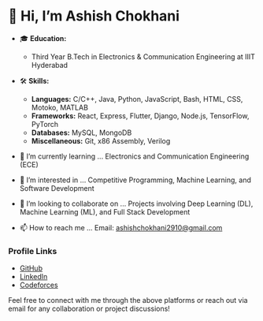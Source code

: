 # 👋 Hi, I’m Ashish Chokhani

- 🎓 **Education:** 
  - Third Year B.Tech in Electronics & Communication Engineering at IIIT Hyderabad

- 🛠️ **Skills:**
  - **Languages:** C/C++, Java, Python, JavaScript, Bash, HTML, CSS, Motoko, MATLAB
  - **Frameworks:** React, Express, Flutter, Django, Node.js, TensorFlow, PyTorch
  - **Databases:** MySQL, MongoDB
  - **Miscellaneous:** Git, x86 Assembly, Verilog

- 🌱 I’m currently learning ... Electronics and Communication Engineering (ECE)
- 👀 I’m interested in ... Competitive Programming, Machine Learning, and Software Development
- 💞️ I’m looking to collaborate on ... Projects involving Deep Learning (DL), Machine Learning (ML), and Full Stack Development
- 📫 How to reach me ... Email: ashishchokhani2910@gmail.com

### Profile Links
- [GitHub](https://github.com/Ashish-Chokhani)
- [LinkedIn](https://www.linkedin.com/in/ashish-chokhani-9991ba227/)
- [Codeforces](https://codeforces.com/profile/Cleverfox)

Feel free to connect with me through the above platforms or reach out via email for any collaboration or project discussions!

<!---
Ashish-Chokhani/Ashish-Chokhani is a ✨ special ✨ repository because its `README.md` (this file) appears on your GitHub profile.
You can click the Preview link to take a look at your changes.
--->

